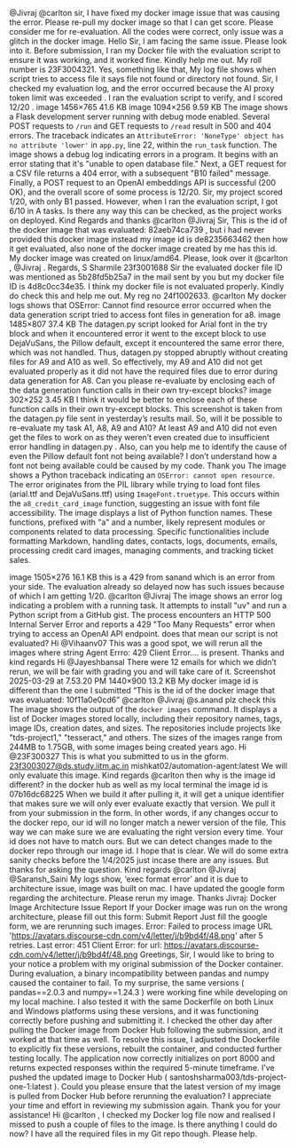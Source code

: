 @Jivraj @carlton sir, I have fixed my docker image issue that was causing the error. Please re-pull my docker image so that I can get score. Please consider me for re-evaluation. All the codes were correct, only issue was a glitch in the docker image.
Hello Sir, I am facing the same issue. Please look into it. Before submission, I ran my Docker file with the evaluation script to ensure it was working, and it worked fine. Kindly help me out. My roll number is 23F3004321.
Yes, something like that, My log file shows when script tries to access file it says file not found or directory not found.
Sir, I checked my evaluation log, and the error occurred because the AI proxy token limit was exceeded . I ran the evaluation script to verify, and I scored 12/20 . image 1456×765 41.6 KB image 1094×256 9.59 KB
The image shows a Flask development server running with debug mode enabled.  Several POST requests to `/run` and GET requests to `/read` result in 500 and 404 errors.  The traceback indicates an `AttributeError: 'NoneType' object has no attribute 'lower'` in `app.py`, line 22, within the `run_task` function.
The image shows a debug log indicating errors in a program. It begins with an error stating that it's "unable to open database file." Next, a GET request for a CSV file returns a 404 error, with a subsequent "B10 failed" message. Finally, a POST request to an OpenAI embeddings API is successful (200 OK), and the overall score of some process is 12/20.
Sir, my project scored 1/20, with only B1 passed. However, when I ran the evaluation script, I got 6/10 in A tasks. Is there any way this can be checked, as the project works on deployed. Kind Regards and thanks
@carlton @Jivraj Sir, This is the id of the docker image that was evaluated: 82aeb74ca739  , but i had never provided this docker image instead my image id is de8235663462 then how it get evaluated, also none of the docker image created by me has this id. My docker image was created on linux/amd64. Please, look over it @carlton , @Jivraj . Regards, S Sharmile 23f3001688
Sir the evaluated docker file ID was mentioned as  5b28fd5b25a7 in the mail sent by you but my docker file ID is 4d8c0cc34e35. I think my docker file is not evaluated properly. Kindly do check this and help me out. My reg no 24f1002633.
@carlton My docker logs shows that OSError: Cannot find resource error occurred when the data generation script tried to access font files in generation for a8. image 1485×807 37.4 KB The datagen.py script looked for Arial font in the try block and when it encountered error it went to the except block to use DejaVuSans, the Pillow default, except it encountered the same error there, which was not handled. Thus, datagen.py stopped abruptly without creating files for A9 and A10 as well. So effectively, my A9 and A10 did not get evaluated properly as it did not have the required files due to error during data generation for A8. Can you please re-evaluate by enclosing each of the data generation function calls in their own try-except blocks? image 302×252 3.45 KB I think it would be better to enclose each of these function calls in their own try-except blocks. This screenshot is taken from the datagen.py file sent in yesterday’s results mail. So, will it be possible to re-evaluate my task A1, A8, A9 and A10? At least A9 and A10 did not even get the files to work on as they weren’t even created due to insufficient error handling in datagen.py . Also, can you help me to identify the cause of even the Pillow default font not being available? I don’t understand how a font not being available could be caused by my code. Thank you
The image shows a Python traceback indicating an `OSError: cannot open resource`. The error originates from the PIL library while trying to load font files (arial.ttf and DejaVuSans.ttf) using `ImageFont.truetype`. This occurs within the `a8_credit_card_image` function, suggesting an issue with font file accessibility.
The image displays a list of Python function names. These functions, prefixed with "a" and a number, likely represent modules or components related to data processing. Specific functionalities include formatting Markdown, handling dates, contacts, logs, documents, emails, processing credit card images, managing comments, and tracking ticket sales.

image 1505×276 16.1 KB this is a 429 from sanand which is an error from your side. The evaluation already so delayed now has such issues because of which I am getting 1/20. @carlton @Jivraj
The image shows an error log indicating a problem with a running task. It attempts to install "uv" and run a Python script from a GitHub gist.  The process encounters an HTTP 500 Internal Server Error and reports a 429 "Too Many Requests" error when trying to access an OpenAI API endpoint.
does that mean our script is not evaluated?
Hi @Vihaanv07 This was a good spot, we will rerun all the images where string Agent Errro: 429 Client Error.... is present. Thanks and kind regards
Hi @Jayeshbansal There were 12 emails for which we didn’t rerun, we will be fair with grading you and will take care of it.
Screenshot 2025-03-29 at 7.53.20 PM 1440×900 13.2 KB My docker image id is different than the one I submitted “This is the id of the docker image that was evaluated: 10f11a0e0cd6” @carlton @Jivraj @s.anand plz check this
The image shows the output of the `docker images` command. It displays a list of Docker images stored locally, including their repository names, tags, image IDs, creation dates, and sizes. The repositories include projects like "tds-project1," "tesseract," and others. The sizes of the images range from 244MB to 1.75GB, with some images being created years ago.
Hi @23F300327 This is what you submitted to us in the gform. 23f3003027@ds.study.iitm.ac.in	mishkat02/automation-agent:latest We will only evaluate this image. Kind regards
@carlton then why is the image id different? in the docker hub as well as my local terminal the image id is 07b16dc68225
When we build it after pulling it, it will get a unique identifier that makes sure we will only ever evaluate exactly that version. We pull it from your submission in the form. In other words, if any changes occur to the docker repo, our id will no longer match a newer version of the file. This way we can make sure we are evaluating the right version every time. Your id does not have to match ours. But we can detect changes made to the docker repo through our image id. I hope that is clear. We will do some extra sanity checks before the 1/4/2025 just incase there are any issues. But thanks for asking the question. Kind regards
@carlton @Jivraj @Saransh_Saini My logs show,  ‘exec format error’ and it is due to architecture issue,  image was built on mac. I have updated the google form regarding the architecture. Please rerun my image. Thanks
Jivraj: Docker Image Architecture Issue Report If your Docker image was run on the wrong architecture, please fill out this form: Submit Report Just fill the google form, we are rerunning such images.
Error: Failed to process image URL 'https://avatars.discourse-cdn.com/v4/letter/j/b9bd4f/48.png' after 5 retries. Last error: 451 Client Error:  for url: https://avatars.discourse-cdn.com/v4/letter/j/b9bd4f/48.png
Greetings, Sir, I would like to bring to your notice a problem with my original submission of the Docker container. During evaluation, a binary incompatibility between pandas and numpy caused the container to fail. To my surprise, the same versions ( pandas==2.0.3 and numpy==1.24.3 ) were working fine while developing on my local machine. I also tested it with the same Dockerfile on both Linux and Windows platforms using these versions, and it was functioning correctly before pushing and submitting it. I checked the other day after pulling the Docker image from Docker Hub following the submission, and it worked at that time as well. To resolve this issue, I adjusted the Dockerfile to explicitly fix these versions, rebuilt the container, and conducted further testing locally. The application now correctly initializes on port 8000 and returns expected responses within the required 5-minute timeframe. I’ve pushed the updated image to Docker Hub ( santoshsharma003/tds-project-one-1:latest ). Could you please ensure that the latest version of my image is pulled from Docker Hub before rerunning the evaluation? I appreciate your time and effort in reviewing my submission again. Thank you for your assistance!
Hi @carlton , I checked my Docker log file now and realised I missed to push a couple of files to the image. Is there anything I could do now? I have all the required files in my Git repo though. Please help.
